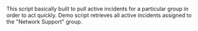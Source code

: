 This script basically built to pull active incidents for a particular group in order to act quickly.
Demo script retrieves all active incidents assigned to the "Network Support" group.
